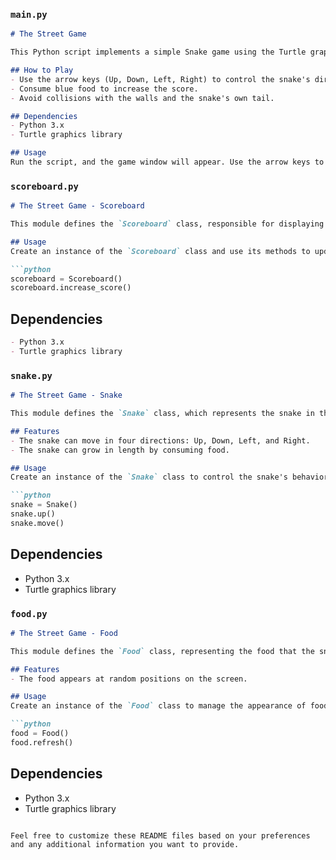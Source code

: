 

### `main.py`

```markdown
# The Street Game

This Python script implements a simple Snake game using the Turtle graphics library. The player controls a snake that moves around the screen, consumes food to grow, and must avoid collisions with walls and itself.

## How to Play
- Use the arrow keys (Up, Down, Left, Right) to control the snake's direction.
- Consume blue food to increase the score.
- Avoid collisions with the walls and the snake's own tail.

## Dependencies
- Python 3.x
- Turtle graphics library

## Usage
Run the script, and the game window will appear. Use the arrow keys to control the snake. Have fun playing!

```
### `scoreboard.py`

```markdown
# The Street Game - Scoreboard

This module defines the `Scoreboard` class, responsible for displaying and updating the player's score in the Snake game.

## Usage
Create an instance of the `Scoreboard` class and use its methods to update the score during the game.

```python
scoreboard = Scoreboard()
scoreboard.increase_score()
```

## Dependencies
```markdown
- Python 3.x
- Turtle graphics library

```

### `snake.py`

```markdown
# The Street Game - Snake

This module defines the `Snake` class, which represents the snake in the Snake game.

## Features
- The snake can move in four directions: Up, Down, Left, and Right.
- The snake can grow in length by consuming food.

## Usage
Create an instance of the `Snake` class to control the snake's behavior during the game.

```python
snake = Snake()
snake.up()
snake.move()
```

## Dependencies
- Python 3.x
- Turtle graphics library



### `food.py`

```markdown
# The Street Game - Food

This module defines the `Food` class, representing the food that the snake consumes to grow in the Snake game.

## Features
- The food appears at random positions on the screen.

## Usage
Create an instance of the `Food` class to manage the appearance of food during the game.

```python
food = Food()
food.refresh()
```

## Dependencies
- Python 3.x
- Turtle graphics library

```

Feel free to customize these README files based on your preferences and any additional information you want to provide.

